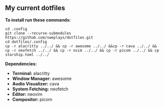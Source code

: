 ## My current dotfiles  
**To install run these commands:**  

    cd .config  
    git clone --recurse-submodules https://github.com/sweplays/dotfiles.git  
    cd dotfiles/.config  
    cp -r alacritty ../../ && cp -r awesome ../../ &&cp -r cava ../../ && cp -r neofetch ../../ && cp -r nvim ../../ && cp -r picom ../../ && cp starship.toml ../../

**Dependencies:**

 - **Terminal:** alacritty
 - **Window Manager:** awesome
 - **Audio Visualizer:** cava
 - **System Fetching:** neofetch
 - **Editor:** neovim
 - **Compositor:** picom

